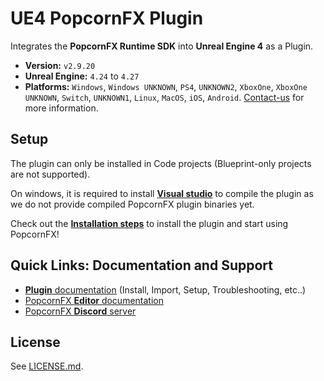 # UE4 PopcornFX Plugin

Integrates the **PopcornFX Runtime SDK** into **Unreal Engine 4** as a Plugin.
* **Version:** `v2.9.20`
* **Unreal Engine:** `4.24` to `4.27`
* **Platforms:** `Windows`, `Windows UNKNOWN`, `PS4`, `UNKNOWN2`, `XboxOne`, `XboxOne UNKNOWN`, `Switch`, `UNKNOWN1`, `Linux`, `MacOS`, `iOS`, `Android`. [Contact-us](http://www.popcornfx.com/contact-us/) for more information.

## Setup

The plugin can only be installed in Code projects (Blueprint-only projects are not supported).

On windows, it is required to install **[Visual studio](https://docs.unrealengine.com/4.27/en-US/ProductionPipelines/DevelopmentSetup/VisualStudioSetup/)** to compile the plugin as we do not provide compiled PopcornFX plugin binaries yet.

Check out the **[Installation steps](https://www.popcornfx.com/docs/popcornfx-v2/plugins/ue4-plugin/installation-and-setup/)** to install the plugin and start using PopcornFX!

## Quick Links: Documentation and Support

* [**Plugin** documentation](https://www.popcornfx.com/docs/popcornfx-v2/plugins/ue4-plugin/) (Install, Import, Setup, Troubleshooting, etc..)
* [PopcornFX **Editor** documentation](https://www.popcornfx.com/docs/popcornfx-v2/)
* [PopcornFX **Discord** server](https://discord.gg/4ka27cVrsf)

## License

See [LICENSE.md](/LICENSE.md).
